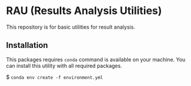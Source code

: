 # RAU (Results Analysis Utilities)

This repository is for basic utilities for result analysis.


## Installation

This packages requires `conda` command is available on your machine. You can install this utility with  all required packages.

$ `conda env create -f environment.yml`
